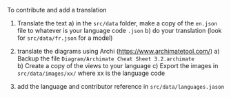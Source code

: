 To contribute and add a translation 
1. Translate the text
   a) in the `src/data` folder, make a copy of the `en.json` file to whatever is your language code `.json`
   b) do your translation (look for `src/data/fr.json` for a model)


2. translate the diagrams using Archi (https://www.archimatetool.com/)
   a) Backup the file `Diagram/Archimate Cheat Sheet 3.2.archimate`  
   b) Create a copy of the views to your language
   c) Export the images in `src/data/images/xx/`  where xx is the language code

 3. add the language and contributor reference in `src/data/languages.jason`

 
